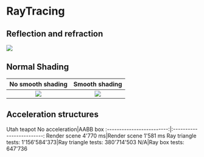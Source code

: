 # RayTracing
## Reflection and refraction
![](https://github.com/holoskii/RayTracing/blob/master/images/v1.out.jpeg)

## Normal Shading
No smooth shading|Smooth shading
:-------------------------:|:-------------------------:
![](https://github.com/holoskii/RayTracing/blob/master/images/no_smooth_shading.jpeg)  |  ![](https://github.com/holoskii/RayTracing/blob/master/images/smooth_shading.jpeg)

## Acceleration structures
Utah teapot
No acceleration|AABB box
:-------------------------:|:-------------------------:
Render scene    4'770 ms|Render scene    1'581 ms
Ray triangle tests: 1'156'584'373|Ray triangle tests: 380'714'503
N/A|Ray box tests: 647'736
